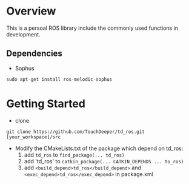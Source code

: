 # Overview
This is a persoal ROS library include the commonly used functions in development.
## Dependencies
- Sophus
```asm
sudo apt-get install ros-melodic-sophus
```
# Getting Started
- clone
```
git clone https://github.com/TouchDeeper/td_ros.git [your_workspace]/src
```


- Modify the CMakeLists.txt of the package which depend on td_ros:
    1. add `td_ros` to `find_package(... td_ros)`
    2. add 'td_ros' to `catkin_package(... CATKIN_DEPENDS ... to_ros)`
    3. add `<build_depend>td_ros</build_depend>` and `<exec_depend>td_ros</exec_depend>` in package.xml

